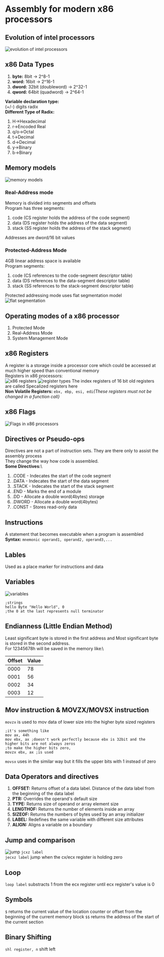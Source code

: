 # Assembly for modern x86 processors

## Evolution of intel processors

![evolution of intel processors](processor_evolution.jpg)

## x86 Data Types

1. **byte:** 8bit   -> 2^8-1
2. **word:** 16bit  -> 2^16-1
3. **dword:** 32bit (doubleword)    -> 2^32-1
4. **qword:** 64bit (quadword)  -> 2^64-1

**Variable declaration type:**\
(+/-) digits radix\
**Different Type of Radix:**

1. H->Hexadecimal
2. r->Encoded Real
3. q/o->Octal
4. t->Decimal
5. d->Decimal
6. y->Binary
7. b->Binary

## Memory models

![memory models](memory_models.jpg)

### Real-Address mode

Memory is divided into segments and offsets\
Program has three segments:

1. code (CS register holds the address of the code segment)
2. data (DS register holds the address of the data segment)
3. stack (SS register holds the address of the stack segment)

Addresses are dword/16 bit values

### Protected-Address Mode

4GB linear address space is available\
Program segments:

1. code (CS references to the code-segment descriptor table)
2. data (DS references to the data-segment descriptor table)
3. stack (SS references to the stack-segment descriptor table)

Protected addressing mode uses flat segmentation model
![flat segmentation](flat_segmentation.jpg)

## Operating modes of a x86 processor

1. Protected Mode
2. Real-Address Mode
3. System Management Mode

## x86 Registers

A register is a storage inside a processor core which could be accessed at much higher speed than conventional memory\
Registers in x86 processors:\
![x86 registers](x86_registers.jpg)
![register types](register_types.jpg)
The index registers of 16 bit old registers are called Specalized registers here\
**Non Volatile Registers:** ```ebx, ebp, esi, edi```*{These registers must not be changed in a function call}*

## x86 Flags

![Flags in x86 processors](flags.png)

## Directives or Pseudo-ops

Directives are not a part of instruction sets. They are there only to assist the assembly process\
They change the way how code is assembled.\
**Some Directives:**\

1. .CODE - Indecates the start of the code segment
2. .DATA - Indecates the start of the data segment
3. .STACK - Indecates the start of the stack segment
4. .END - Marks the end of a module
5. .DD - Allocate a double word(4bytes) storage
6. .DWORD - Allocate a double word(4bytes)
7. .CONST - Stores read-only data

## Instructions

A statement that becomes executable when a program is assembled\
**Syntax:** ```mnemonic operand1, operand2, operand3,...```

## Lables

Used as a place marker for instructions and data

## Variables

![variables](variables.jpg)

```assembly
;strings
hello Byte "Hello World", 0
;the 0 at the last represents null terminator
```

## Endianness (Little Endian Method)

Least significant byte is stored in the first address and Most significant byte is stored in the second address.\
For 12345678h will be saved in the memory like:\

| Offset | Value |
| ------ | ----- |
| 0000   | 78    |
| 0001   | 56    |
| 0002   | 34    |
| 0003   | 12    |

## Mov instruction & MOVZX/MOVSX instruction

```movzx``` is used to mov data of lower size into the higher byte sized registers

```assembly
;it's something like
mov ax, 44h
mov ebx, ax ;doesn't work perfectly because ebx is 32bit and the higher bits are not always zeros
;to make the higher bits zero,
movzx ebx, ax ;is used
```

```movsx``` uses in the similar way but it fills the upper bits with 1 instead of zero

## Data Operators and directives

1. **OFFSET:** Returns offset of a data label. Distance of the data label from the beginning of the data label
2. **PTR:** Overrides the operand's default size
3. **TYPE:** Returns size of operand or array element size
4. **LENGTHOF:** Returns the number of elements inside an array
5. **SIZEOF:** Returns the numbers of bytes used by an array initializer
6. **LABEL:** Redefines the same variable with different size attributes
7. **ALIGN:** Aligns a variable on a boundary

## Jump and comparison

![jump](jump.jpg)
```jcxz label```\
```jecxz label``` jump when the cx/ecx register is holding zero

## Loop

```loop label``` substracts 1 from the ecx register until ecx register's value is 0

## Symbols

```$``` returns the current value of the location counter or offset from the beginning of the current memory block
```$$``` returns the address of the start of the current section

## Binary Shifting

```shl register, n``` shift left